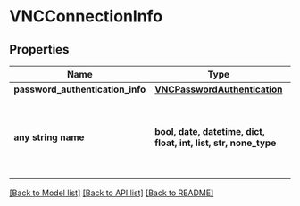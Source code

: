 # VNCConnectionInfo


## Properties
Name | Type | Description | Notes
------------ | ------------- | ------------- | -------------
**password_authentication_info** | [**VNCPasswordAuthentication**](VNCPasswordAuthentication.md) |  | [optional] 
**any string name** | **bool, date, datetime, dict, float, int, list, str, none_type** | any string name can be used but the value must be the correct type | [optional]

[[Back to Model list]](../README.md#documentation-for-models) [[Back to API list]](../README.md#documentation-for-api-endpoints) [[Back to README]](../README.md)


